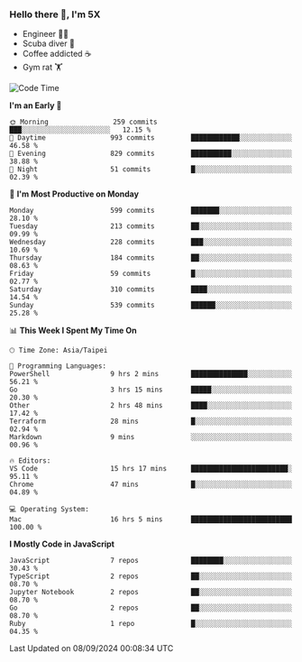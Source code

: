 ### Hello there 👋, I'm 5X

* Engineer 👨‍💻
* Scuba diver 🤿
* Coffee addicted ☕️
* Gym rat 🏋️

<!--START_SECTION:waka-->
![Code Time](http://img.shields.io/badge/Code%20Time-1%2C194%20hrs%2028%20mins-blue)

**I'm an Early 🐤** 

```text
🌞 Morning                259 commits         ███░░░░░░░░░░░░░░░░░░░░░░   12.15 % 
🌆 Daytime                993 commits         ████████████░░░░░░░░░░░░░   46.58 % 
🌃 Evening                829 commits         ██████████░░░░░░░░░░░░░░░   38.88 % 
🌙 Night                  51 commits          █░░░░░░░░░░░░░░░░░░░░░░░░   02.39 % 
```
📅 **I'm Most Productive on Monday** 

```text
Monday                   599 commits         ███████░░░░░░░░░░░░░░░░░░   28.10 % 
Tuesday                  213 commits         ██░░░░░░░░░░░░░░░░░░░░░░░   09.99 % 
Wednesday                228 commits         ███░░░░░░░░░░░░░░░░░░░░░░   10.69 % 
Thursday                 184 commits         ██░░░░░░░░░░░░░░░░░░░░░░░   08.63 % 
Friday                   59 commits          █░░░░░░░░░░░░░░░░░░░░░░░░   02.77 % 
Saturday                 310 commits         ████░░░░░░░░░░░░░░░░░░░░░   14.54 % 
Sunday                   539 commits         ██████░░░░░░░░░░░░░░░░░░░   25.28 % 
```


📊 **This Week I Spent My Time On** 

```text
🕑︎ Time Zone: Asia/Taipei

💬 Programming Languages: 
PowerShell               9 hrs 2 mins        ██████████████░░░░░░░░░░░   56.21 % 
Go                       3 hrs 15 mins       █████░░░░░░░░░░░░░░░░░░░░   20.30 % 
Other                    2 hrs 48 mins       ████░░░░░░░░░░░░░░░░░░░░░   17.42 % 
Terraform                28 mins             █░░░░░░░░░░░░░░░░░░░░░░░░   02.94 % 
Markdown                 9 mins              ░░░░░░░░░░░░░░░░░░░░░░░░░   00.96 % 

🔥 Editors: 
VS Code                  15 hrs 17 mins      ████████████████████████░   95.11 % 
Chrome                   47 mins             █░░░░░░░░░░░░░░░░░░░░░░░░   04.89 % 

💻 Operating System: 
Mac                      16 hrs 5 mins       █████████████████████████   100.00 % 
```

**I Mostly Code in JavaScript** 

```text
JavaScript               7 repos             ████████░░░░░░░░░░░░░░░░░   30.43 % 
TypeScript               2 repos             ██░░░░░░░░░░░░░░░░░░░░░░░   08.70 % 
Jupyter Notebook         2 repos             ██░░░░░░░░░░░░░░░░░░░░░░░   08.70 % 
Go                       2 repos             ██░░░░░░░░░░░░░░░░░░░░░░░   08.70 % 
Ruby                     1 repo              █░░░░░░░░░░░░░░░░░░░░░░░░   04.35 % 
```




 Last Updated on 08/09/2024 00:08:34 UTC
<!--END_SECTION:waka-->
